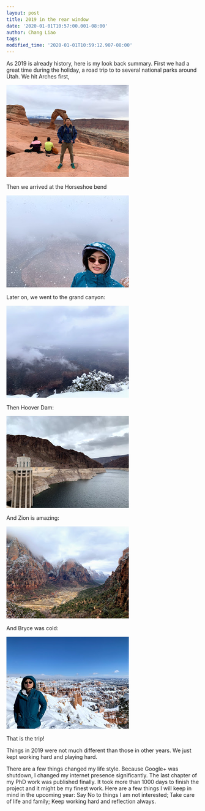 ```yaml
---
layout: post
title: 2019 in the rear window
date: '2020-01-01T10:57:00.001-08:00'
author: Chang Liao
tags:
modified_time: '2020-01-01T10:59:12.907-08:00'
---
```


As 2019 is already history, here is my look back summary.
First we had a great time during the holiday, a road trip to to several national parks around Utah.
We hit Arches first,

![Figure 1](https://github.com/changliao/life/blob/main/_figure/2019/arc_np.jpg?raw=true)

Then we arrived at the Horseshoe bend

![Figure 2](https://github.com/changliao/life/blob/main/_figure/2019/horseshoe.jpg?raw=true)

Later on, we went to the grand canyon:

![Figure 3](https://github.com/changliao/life/blob/main/_figure/2019/grand_canyon.jpg?raw=true)

Then Hoover Dam:

![Figure 4](https://github.com/changliao/life/blob/main/_figure/2019/hoover_dam.jpg?raw=true)

And Zion is amazing:

![Figure 5](https://github.com/changliao/life/blob/main/_figure/2019/zion.jpg?raw=true)

And Bryce was cold:

![Figure 6](https://github.com/changliao/life/blob/main/_figure/2019/bryce.jpg?raw=true)


That is the trip!

Things in 2019 were not much different than those in other years. We just kept working hard and playing hard.

There are a few things changed my life style.
Because Google+ was shutdown, I changed my internet presence significantly.
The last chapter of my PhD work was published finally. It took more than 1000 days to finish the project and it might be my finest work.
Here are a few things I will keep in mind in the upcoming year:
Say No to things I am not interested;
Take care of life and family;
Keep working hard and reflection always.
